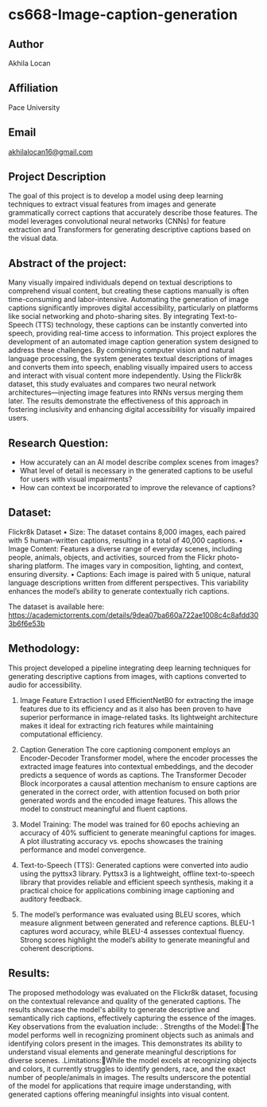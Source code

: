 # cs668-Image-caption-generation
## Author

Akhila Locan

## **Affiliation**

Pace University

## **Email**

akhilalocan16@gmail.com

## **Project Description**

The goal of this project is to develop a model using deep learning techniques to extract visual features from images and generate grammatically correct captions that accurately describe those features. The model leverages convolutional neural networks (CNNs) for feature extraction and Transformers for generating descriptive captions based on the visual data.

## **Abstract of the project**: 

Many visually impaired individuals depend on textual descriptions to comprehend visual content, but creating these captions manually is often time-consuming and labor-intensive. Automating the generation of image captions significantly improves digital accessibility, particularly on platforms like social networking and photo-sharing sites. By integrating Text-to-Speech (TTS) technology, these captions can be instantly converted into speech, providing real-time access to information. This project explores the development of an automated image caption generation system designed to address these challenges. By combining computer vision and natural language processing, the system generates textual descriptions of images and converts them into speech, enabling visually impaired users to access and interact with visual content more independently. Using the Flickr8k dataset, this study evaluates and compares two neural network architectures—injecting image features into RNNs versus merging them later. The results demonstrate the effectiveness of this approach in fostering inclusivity and enhancing digital accessibility for visually impaired users.

## **Research Question**:
* How accurately can an AI model describe complex scenes from images?
* What level of detail is necessary in the generated captions to be useful for users with visual impairments?
* How can context be incorporated to improve the relevance of captions?

## **Dataset**:

Flickr8k Dataset
	•	Size: The dataset contains 8,000 images, each paired with 5 human-written captions, resulting in a total of 40,000 captions.
	•	Image Content: Features a diverse range of everyday scenes, including people, animals, objects, and activities, sourced from the Flickr photo-sharing platform. The images vary in composition, lighting, and context, ensuring diversity.
	•	Captions: Each image is paired with 5 unique, natural language descriptions written from different perspectives. This variability enhances the model’s ability to generate contextually rich captions.
 
The dataset is available here: https://academictorrents.com/details/9dea07ba660a722ae1008c4c8afdd303b6f6e53b

## **Methodology**: 

This project developed a pipeline integrating deep learning techniques for generating descriptive captions from images, with captions converted to audio for accessibility.
	
 1.	Image Feature Extraction
    I used EfficientNetB0 for extracting the image features due to its efficiency and as it also has been proven to have superior performance in image-related tasks. Its lightweight architecture makes it ideal for extracting rich features while maintaining computational efficiency. 

2. Caption Generation
    The core captioning component employs an Encoder-Decoder Transformer model, where the encoder processes the extracted image features into contextual embeddings, and the decoder predicts a sequence of words as captions. The Transformer Decoder Block incorporates a causal attention mechanism to ensure captions are generated in the correct order, with attention focused on both prior generated words and the encoded image features. This allows the model to construct meaningful and fluent captions.
   
3. Model Training: The model was trained for 60 epochs achieving an accuracy of 40% sufficient to generate meaningful captions for images. A plot illustrating accuracy vs. epochs showcases the training performance and model convergence.

4. Text-to-Speech (TTS): Generated captions were converted into audio using the pyttsx3 library. Pyttsx3 is a lightweight, offline text-to-speech library that provides reliable and efficient speech synthesis, making it a practical choice for applications combining image captioning and auditory feedback.

5. The model’s performance was evaluated using BLEU scores, which measure alignment between generated and reference captions. BLEU-1 captures word accuracy, while BLEU-4 assesses contextual fluency. Strong scores highlight the model’s ability to generate meaningful and coherent descriptions.


## **Results**: 

The proposed methodology was evaluated on the Flickr8k dataset, focusing on the contextual relevance and quality of the generated captions. The results showcase the model's ability to generate descriptive and semantically rich captions, effectively capturing the essence of the images. 
 Key observations from the evaluation include:
     . Strengths of the Model:The model performs well in recognizing prominent objects such as animals and identifying colors present in the images. This demonstrates its ability to understand visual elements and generate meaningful descriptions for diverse scenes.
     .Limitations:While the model excels at recognizing objects and colors, it currently struggles to identify genders, race, and the exact number of people/animals in images.
The results underscore the potential of the model for applications that require image understanding, with generated captions offering meaningful insights into visual content.



